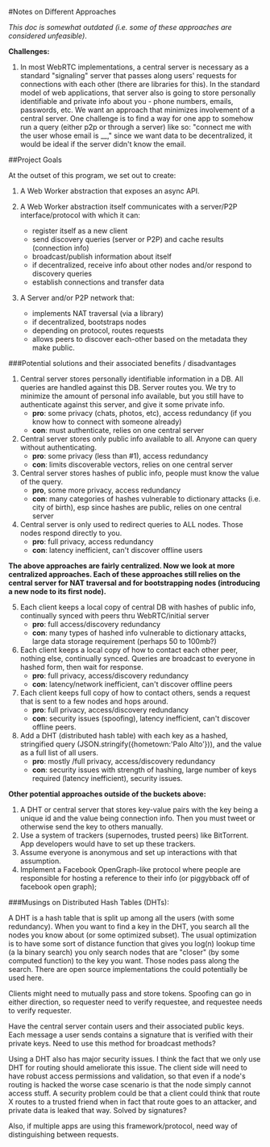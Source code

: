#Notes on Different Approaches

*This doc is somewhat outdated (i.e. some of these approaches are considered unfeasible)*.

**Challenges:**

1. In most WebRTC implementations, a central server is necessary as a standard "signaling" server that passes along users' requests for connections with each other (there are libraries for this). In the standard model of web applications, that server also is going to store personally identifiable and private info about you - phone numbers, emails, passwords, etc. We want an approach that minimizes involvement of a central server. One challenge is to find a way for one app to somehow run a query (either p2p or through a server) like so: "connect me with the user whose email is __," since we want data to be decentralized, it would be ideal if the server didn't know the email.

##Project Goals

At the outset of this program, we set out to create:

1. A Web Worker abstraction that exposes an async API.

2. A Web Worker abstraction itself communicates with a server/P2P interface/protocol with which it can:
    * register itself as a new client
    * send discovery queries (server or P2P) and cache results (connection info)
    * broadcast/publish information about itself
    * if decentralized, receive info about other nodes and/or respond to discovery queries
    * establish connections and transfer data
3. A Server and/or P2P network that:
    * implements NAT traversal (via a library)
    * if decentralized, bootstraps nodes
    * depending on protocol, routes requests
    * allows peers to discover each-other based on the metadata they make public.

###Potential solutions and their associated benefits / disadvantages

1. Central server stores personally identifiable information in a DB. All queries are handled against this DB. Server routes you. We try to minimize the amount of personal info available, but you still have to authenticate against this server, and give it some private info.
    * __pro__: some privacy (chats, photos, etc), access redundancy (if you know how to connect with someone already)
    * __con__: must authenticate, relies on one central server
2. Central server stores only public info available to all. Anyone can query without authenticating.
    * __pro__: some privacy (less than #1), access redundancy
    * __con__: limits discoverable vectors, relies on one central server
3. Central server stores hashes of public info, people must know the value of the query.
    * __pro__, some more privacy, access redundancy
    * __con__: many categories of hashes vulnerable to dictionary attacks (i.e. city of birth), esp since hashes are public, relies on one central server
4. Central server is only used to redirect queries to ALL nodes. Those nodes respond directly to you.
    * __pro__: full privacy, access redundancy
    * __con__: latency inefficient, can't discover offline users

__The above approaches are fairly centralized. Now we look at more centralized approaches. Each of these approaches still relies on the central server for NAT traversal and for bootstrapping nodes (introducing a new node to its first node).__

5. Each client keeps a local copy of central DB with hashes of public info, continually synced with peers thru WebRTC/initial server
    * __pro__: full access/discovery redundancy
    * __con__: many types of hashed info vulnerable to dictionary attacks, large data storage requirement (perhaps 50 to 100mb?)
6. Each client keeps a local copy of how to contact each other peer, nothing else, continually synced. Queries are broadcast to everyone in hashed form, then wait for response.
    * __pro__: full privacy, access/discovery redundancy
    * __con__: latency/network inefficient, can't discover offline peers
7. Each client keeps full copy of how to contact others, sends a request that is sent to a few nodes and hops around.
   * __pro__: full privacy, access/discovery redundancy
   * __con__: security issues (spoofing), latency inefficient, can't discover offline peers.
8. Add a DHT (distributed hash table) with each key as a hashed, stringified query (JSON.stringify({hometown:'Palo Alto'})), and the value as a full list of all users.
    * __pro__: mostly /full privacy, access/discovery redundancy
    * __con__: security issues with strength of hashing, large number of keys required (latency inefficient), security issues.

__Other potential approaches outside of the buckets above:__

1. A DHT or central server that stores key-value pairs with the key being a unique id and the value being connection info. Then you must tweet or otherwise send the key to others manually.
2. Use a system of trackers (supernodes, trusted peers) like BitTorrent. App developers would have to set up these trackers.
3. Assume everyone is anonymous and set up interactions with that assumption.
4. Implement a Facebook OpenGraph-like protocol where people are responsible for hosting a reference to their info (or piggybback off of facebook open graph);

###Musings on Distributed Hash Tables (DHTs):

A DHT is a hash table that is split up among all the users (with some redundancy). When you want to find a key in the DHT, you search all the nodes you know about (or some optimized subset). The usual optimization is to have some sort of distance function that gives you log(n) lookup time (a la binary search) you only search nodes that are "closer" (by some computed function) to the key you want. Those nodes pass along the search. There are open source implementations the could potentially be used here.

Clients might need to mutually pass and store tokens. Spoofing can go in either direction, so requester need to verify requestee, and requestee needs to verify requester.

Have the central server contain users and their associated public keys. Each message a user sends contains a signature that is verified with their private keys. Need to use this method for broadcast methods?

Using a DHT also has major security issues. I think the fact that we only use DHT for routing should ameliorate this issue. The client side will need to have robust access permissions and validation, so that even if a node's routing is hacked the worse case scenario is that the node simply cannot access stuff. A security problem could be that a client could think that route X routes to a trusted friend when in fact that route goes to an attacker, and private data is leaked that way. Solved by signatures?

Also, if multiple apps are using this framework/protocol, need way of distinguishing between requests.
